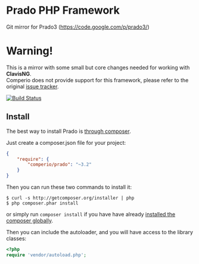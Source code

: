 # Prado PHP Framework

Git mirror for Prado3 (https://code.google.com/p/prado3/)

# Warning!

This is a mirror with some small but core changes needed for working with **ClavisNG**.  
Comperio does not provide support for this framework, please refer to the original [issue tracker](https://code.google.com/p/prado3/issues/list).

[![Build Status](https://secure.travis-ci.org/nicmart/DomainSpecificQuery.png?branch=master)](http://travis-ci.org/nicmart/DomainSpecificQuery)

## Install

The best way to install Prado is [through composer](http://getcomposer.org).

Just create a composer.json file for your project:

```JSON
{
    "require": {
        "comperio/prado": "~3.2"
    }
}
```

Then you can run these two commands to install it:

    $ curl -s http://getcomposer.org/installer | php
    $ php composer.phar install

or simply run `composer install` if you have have already [installed the composer globally](http://getcomposer.org/doc/00-intro.md#globally).

Then you can include the autoloader, and you will have access to the library classes:

```php
<?php
require 'vendor/autoload.php';
```

